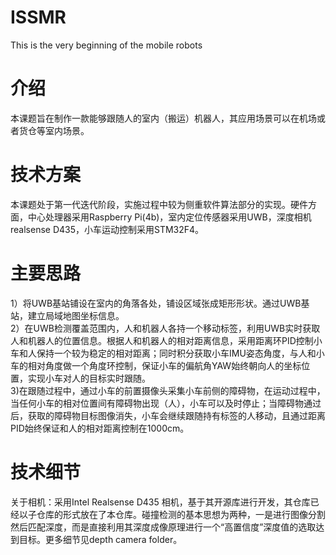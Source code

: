 # ISSMR
This is the very beginning of the mobile robots

# 介绍
本课题旨在制作一款能够跟随人的室内（搬运）机器人，其应用场景可以在机场或者货仓等室内场景。

# 技术方案  
本课题处于第一代迭代阶段，实施过程中较为侧重软件算法部分的实现。硬件方面，中心处理器采用Raspberry Pi(4b)，室内定位传感器采用UWB，深度相机realsense D435，小车运动控制采用STM32F4。  

# 主要思路    
1）将UWB基站铺设在室内的角落各处，铺设区域张成矩形形状。通过UWB基站，建立局域地图坐标信息。  
2）在UWB检测覆盖范围内，人和机器人各持一个移动标签，利用UWB实时获取人和机器人的位置信息。根据人和机器人的相对距离信息，采用距离环PID控制小车和人保持一个较为稳定的相对距离；同时积分获取小车IMU姿态角度，与人和小车的相对角度做一个角度环控制，保证小车的偏航角YAW始终朝向人的坐标位置，实现小车对人的目标实时跟随。  
3)在跟随过程中，通过小车的前置摄像头采集小车前侧的障碍物，在运动过程中，当任何小车的相对位置间有障碍物出现（人），小车可以及时停止；当障碍物通过后，获取的障碍物目标图像消失，小车会继续跟随持有标签的人移动，且通过距离PID始终保证和人的相对距离控制在1000cm。  

# 技术细节  

关于相机：采用Intel Realsense D435 相机，基于其开源库进行开发，其仓库已经以子仓库的形式放在了本仓库。碰撞检测的基本思想为两种，一是进行图像分割然后匹配深度，而是直接利用其深度成像原理进行一个“高置信度”深度值的选取达到目标。更多细节见depth camera folder。  

